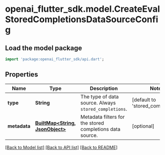 # openai_flutter_sdk.model.CreateEvalStoredCompletionsDataSourceConfig

## Load the model package
```dart
import 'package:openai_flutter_sdk/api.dart';
```

## Properties
Name | Type | Description | Notes
------------ | ------------- | ------------- | -------------
**type** | **String** | The type of data source. Always `stored_completions`. | [default to 'stored_completions']
**metadata** | [**BuiltMap&lt;String, JsonObject&gt;**](JsonObject.md) | Metadata filters for the stored completions data source. | [optional] 

[[Back to Model list]](../README.md#documentation-for-models) [[Back to API list]](../README.md#documentation-for-api-endpoints) [[Back to README]](../README.md)


